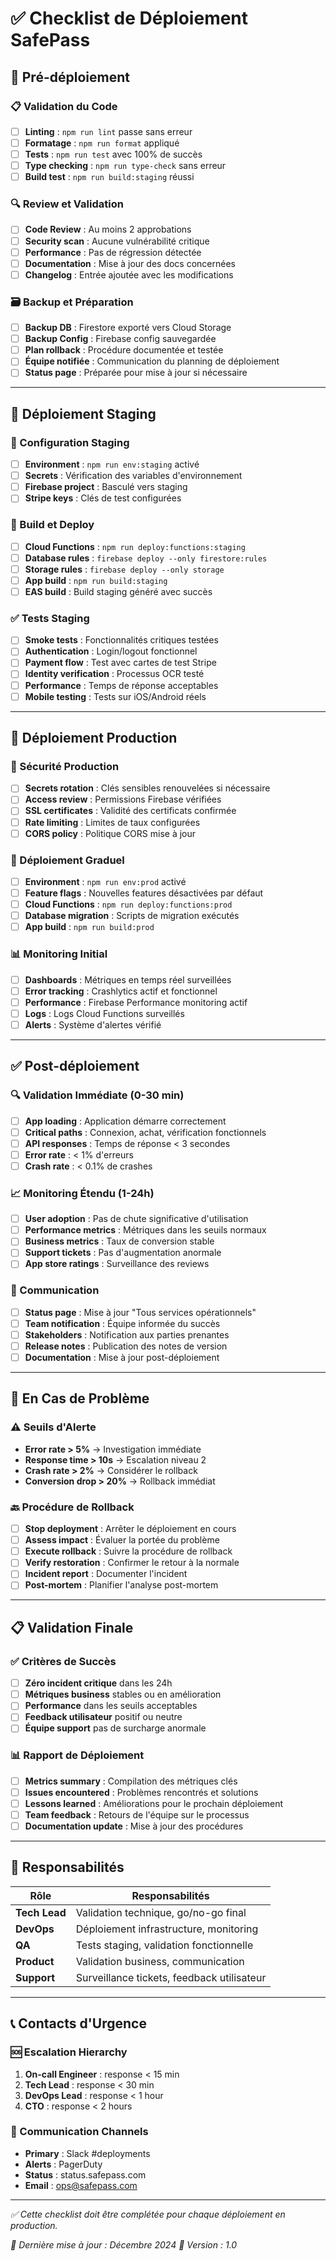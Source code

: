 # ✅ Checklist de Déploiement SafePass

## 🎯 Pré-déploiement

### 📋 Validation du Code

- [ ] **Linting** : `npm run lint` passe sans erreur
- [ ] **Formatage** : `npm run format` appliqué
- [ ] **Tests** : `npm run test` avec 100% de succès
- [ ] **Type checking** : `npm run type-check` sans erreur
- [ ] **Build test** : `npm run build:staging` réussi

### 🔍 Review et Validation

- [ ] **Code Review** : Au moins 2 approbations
- [ ] **Security scan** : Aucune vulnérabilité critique
- [ ] **Performance** : Pas de régression détectée
- [ ] **Documentation** : Mise à jour des docs concernées
- [ ] **Changelog** : Entrée ajoutée avec les modifications

### 🗃️ Backup et Préparation

- [ ] **Backup DB** : Firestore exporté vers Cloud Storage
- [ ] **Backup Config** : Firebase config sauvegardée
- [ ] **Plan rollback** : Procédure documentée et testée
- [ ] **Équipe notifiée** : Communication du planning de déploiement
- [ ] **Status page** : Préparée pour mise à jour si nécessaire

---

## 🚀 Déploiement Staging

### 🔧 Configuration Staging

- [ ] **Environment** : `npm run env:staging` activé
- [ ] **Secrets** : Vérification des variables d'environnement
- [ ] **Firebase project** : Basculé vers staging
- [ ] **Stripe keys** : Clés de test configurées

### 📱 Build et Deploy

- [ ] **Cloud Functions** : `npm run deploy:functions:staging`
- [ ] **Database rules** : `firebase deploy --only firestore:rules`
- [ ] **Storage rules** : `firebase deploy --only storage`
- [ ] **App build** : `npm run build:staging`
- [ ] **EAS build** : Build staging généré avec succès

### ✅ Tests Staging

- [ ] **Smoke tests** : Fonctionnalités critiques testées
- [ ] **Authentication** : Login/logout fonctionnel
- [ ] **Payment flow** : Test avec cartes de test Stripe
- [ ] **Identity verification** : Processus OCR testé
- [ ] **Performance** : Temps de réponse acceptables
- [ ] **Mobile testing** : Tests sur iOS/Android réels

---

## 🎯 Déploiement Production

### 🔐 Sécurité Production

- [ ] **Secrets rotation** : Clés sensibles renouvelées si nécessaire
- [ ] **Access review** : Permissions Firebase vérifiées
- [ ] **SSL certificates** : Validité des certificats confirmée
- [ ] **Rate limiting** : Limites de taux configurées
- [ ] **CORS policy** : Politique CORS mise à jour

### 🚀 Déploiement Graduel

- [ ] **Environment** : `npm run env:prod` activé
- [ ] **Feature flags** : Nouvelles features désactivées par défaut
- [ ] **Cloud Functions** : `npm run deploy:functions:prod`
- [ ] **Database migration** : Scripts de migration exécutés
- [ ] **App build** : `npm run build:prod`

### 📊 Monitoring Initial

- [ ] **Dashboards** : Métriques en temps réel surveillées
- [ ] **Error tracking** : Crashlytics actif et fonctionnel
- [ ] **Performance** : Firebase Performance monitoring actif
- [ ] **Logs** : Logs Cloud Functions surveillés
- [ ] **Alerts** : Système d'alertes vérifié

---

## ✅ Post-déploiement

### 🔍 Validation Immédiate (0-30 min)

- [ ] **App loading** : Application démarre correctement
- [ ] **Critical paths** : Connexion, achat, vérification fonctionnels
- [ ] **API responses** : Temps de réponse < 3 secondes
- [ ] **Error rate** : < 1% d'erreurs
- [ ] **Crash rate** : < 0.1% de crashes

### 📈 Monitoring Étendu (1-24h)

- [ ] **User adoption** : Pas de chute significative d'utilisation
- [ ] **Performance metrics** : Métriques dans les seuils normaux
- [ ] **Business metrics** : Taux de conversion stable
- [ ] **Support tickets** : Pas d'augmentation anormale
- [ ] **App store ratings** : Surveillance des reviews

### 📢 Communication

- [ ] **Status page** : Mise à jour "Tous services opérationnels"
- [ ] **Team notification** : Équipe informée du succès
- [ ] **Stakeholders** : Notification aux parties prenantes
- [ ] **Release notes** : Publication des notes de version
- [ ] **Documentation** : Mise à jour post-déploiement

---

## 🚨 En Cas de Problème

### ⚠️ Seuils d'Alerte

- **Error rate > 5%** → Investigation immédiate
- **Response time > 10s** → Escalation niveau 2
- **Crash rate > 2%** → Considérer le rollback
- **Conversion drop > 20%** → Rollback immédiat

### 🔙 Procédure de Rollback

- [ ] **Stop deployment** : Arrêter le déploiement en cours
- [ ] **Assess impact** : Évaluer la portée du problème
- [ ] **Execute rollback** : Suivre la procédure de rollback
- [ ] **Verify restoration** : Confirmer le retour à la normale
- [ ] **Incident report** : Documenter l'incident
- [ ] **Post-mortem** : Planifier l'analyse post-mortem

---

## 📋 Validation Finale

### ✅ Critères de Succès

- [ ] **Zéro incident critique** dans les 24h
- [ ] **Métriques business** stables ou en amélioration
- [ ] **Performance** dans les seuils acceptables
- [ ] **Feedback utilisateur** positif ou neutre
- [ ] **Équipe support** pas de surcharge anormale

### 📊 Rapport de Déploiement

- [ ] **Metrics summary** : Compilation des métriques clés
- [ ] **Issues encountered** : Problèmes rencontrés et solutions
- [ ] **Lessons learned** : Améliorations pour le prochain déploiement
- [ ] **Team feedback** : Retours de l'équipe sur le processus
- [ ] **Documentation update** : Mise à jour des procédures

---

## 👥 Responsabilités

| Rôle          | Responsabilités                            |
| ------------- | ------------------------------------------ |
| **Tech Lead** | Validation technique, go/no-go final       |
| **DevOps**    | Déploiement infrastructure, monitoring     |
| **QA**        | Tests staging, validation fonctionnelle    |
| **Product**   | Validation business, communication         |
| **Support**   | Surveillance tickets, feedback utilisateur |

---

## 📞 Contacts d'Urgence

### 🆘 Escalation Hierarchy

1. **On-call Engineer** : response < 15 min
2. **Tech Lead** : response < 30 min
3. **DevOps Lead** : response < 1 hour
4. **CTO** : response < 2 hours

### 📱 Communication Channels

- **Primary** : Slack #deployments
- **Alerts** : PagerDuty
- **Status** : status.safepass.com
- **Email** : ops@safepass.com

---

_✅ Cette checklist doit être complétée pour chaque déploiement en production._

_📅 Dernière mise à jour : Décembre 2024_
_🔄 Version : 1.0_
